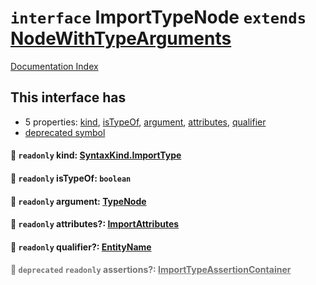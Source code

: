 # `interface` ImportTypeNode `extends` [NodeWithTypeArguments](../interface.NodeWithTypeArguments/README.md)

[Documentation Index](../README.md)

## This interface has

- 5 properties:
[kind](#-readonly-kind-syntaxkindimporttype),
[isTypeOf](#-readonly-istypeof-boolean),
[argument](#-readonly-argument-typenode),
[attributes](#-readonly-attributes-importattributes),
[qualifier](#-readonly-qualifier-entityname)
- [deprecated symbol](#-deprecated-readonly-assertions-importtypeassertioncontainer)


#### 📄 `readonly` kind: [SyntaxKind.ImportType](../enum.SyntaxKind/README.md#importtype--205)



#### 📄 `readonly` isTypeOf: `boolean`



#### 📄 `readonly` argument: [TypeNode](../interface.TypeNode/README.md)



#### 📄 `readonly` attributes?: [ImportAttributes](../interface.ImportAttributes/README.md)



#### 📄 `readonly` qualifier?: [EntityName](../type.EntityName/README.md)



<div style="opacity:0.6">

#### 📄 `deprecated` `readonly` assertions?: [ImportTypeAssertionContainer](../interface.ImportTypeAssertionContainer/README.md)



</div>

